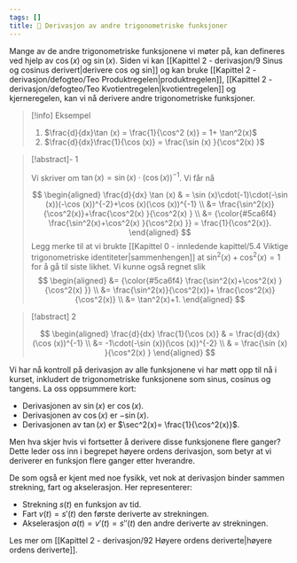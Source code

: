 ```yaml
---
tags: []
title: 📄 Derivasjon av andre trigonometriske funksjoner
---
```

Mange av de andre trigonometriske funksjonene vi møter på, kan defineres ved hjelp av $\cos (x)$ og $\sin (x)$. Siden vi kan [[Kapittel 2 - derivasjon/9 Sinus og cosinus derivert|derivere cos og sin]] og kan bruke [[Kapittel 2 - derivasjon/defogteo/Teo Produktregelen|produktregelen]], [[Kapittel 2 - derivasjon/defogteo/Teo Kvotientregelen|kvotientregelen]] og kjerneregelen, kan vi nå derivere andre trigonometriske funksjoner. 

> [!info] Eksempel 
> 1. $\frac{d}{dx}\tan (x) = \frac{1}{\cos^2 (x)} = 1+ \tan^2(x)$
> 2. $\frac{d}{dx}\frac{1}{\cos (x)} = \frac{\sin (x) }{\cos^2(x) }$

> [!abstract]- 1
> 
> Vi skriver om $\tan (x)=\sin (x)\cdot(\cos (x))^{-1}$. Vi får nå
> 
> $$
> \begin{aligned} \frac{d}{dx} \tan (x) & = \sin (x)\cdot(-1)\cdot(-\sin (x))(-\cos (x))^{-2}+\cos (x)(\cos (x))^{-1}  \\ &= \frac{\sin^2(x)}{\cos^2(x)}+\frac{\cos^2(x) }{\cos^2(x) } \\ &= {\color{#5ca6f4} \frac{\sin^2(x)+\cos^2(x) }{\cos^2(x)  }} = \frac{1}{\cos^2(x)}. \end{aligned}
> $$ 
> Legg merke til at vi brukte [[Kapittel 0 - innledende kapittel/5.4 Viktige trigonometriske identiteter|sammenhengen]] at $\sin^2(x) +\cos^2(x) = 1$ for å gå til siste likhet. Vi kunne også regnet slik
> $$
> \begin{aligned} 
> &= {\color{#5ca6f4} \frac{\sin^2(x)+\cos^2(x) }{\cos^2(x)  }} \\ &= \frac{\sin^2(x)}{\cos^2(x)}+ \frac{\cos^2(x)}{\cos^2(x)} \\ &= \tan^2(x)+1.
> \end{aligned} 
> $$
> 

> [!abstract] 2
> 
> $$
> \begin{aligned}   \frac{d}{dx} \frac{1}{\cos (x)}   & = \frac{d}{dx} (\cos (x))^{-1} \\   &= -1\cdot(-\sin (x))(\cos (x))^{-2} \\   & = \frac{\sin (x) }{\cos^2(x) } \end{aligned} 
> $$


Vi har nå kontroll på derivasjon av alle funksjonene vi har møtt opp til nå i kurset, inkludert de trigonometriske funksjonene som sinus, cosinus og tangens. La oss oppsummere kort:

- Derivasjonen av $\sin(x)$ er $\cos(x)$.
- Derivasjonen av $\cos(x)$ er $-\sin(x)$.
- Derivasjonen av $\tan(x)$ er $\sec^2(x)= \frac{1}{\cos^2(x)}$.

Men hva skjer hvis vi fortsetter å derivere disse funksjonene flere ganger? Dette leder oss inn i begrepet høyere ordens derivasjon, som betyr at vi deriverer en funksjon flere ganger etter hverandre.

De som også er kjent med noe fysikk, vet nok at derivasjon binder sammen strekning, fart og akselerasjon. Her representerer:

- Strekning $s(t)$ en funksjon av tid.
- Fart $v(t) = s'(t)$ den første deriverte av strekningen.
- Akselerasjon $a(t) = v'(t) = s''(t)$ den andre deriverte av strekningen.

Les mer om [[Kapittel 2 - derivasjon/92 Høyere ordens deriverte|høyere ordens deriverte]].